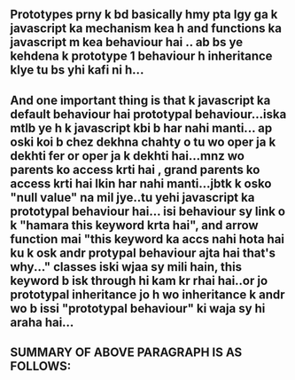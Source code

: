 ## Prototypes prny k bd basically hmy pta lgy ga k javascript ka mechanism kea h and functions ka javascript m kea behaviour hai .. ab bs ye kehdena k prototype 1 behaviour h inheritance klye tu bs yhi kafi ni h...

## And one important thing is that k javascript ka default behaviour hai prototypal behaviour...iska mtlb ye h k javascript kbi b har nahi manti... ap oski koi b chez dekhna chahty o tu wo oper ja k dekhti fer or oper ja k dekhti hai...mnz wo parents ko access krti hai , grand parents ko access krti hai lkin har nahi manti...jbtk k osko "null value" na mil jye..tu yehi javascript ka prototypal behaviour hai... isi behaviour sy link o k "hamara this keyword krta hai", and arrow function mai "this keyword ka accs nahi hota hai ku k osk andr protypal behaviour ajta hai that's why..." classes iski wjaa sy mili hain, this keyword b isk through hi kam kr rhai hai..or jo prototypal inheritance jo h wo inheritance k andr wo b issi "prototypal behaviour" ki waja sy hi araha hai...

<!-- Javascript kabi b har nahi manti... iski ko e hum inheritance b bolty hain mnz prototypal inheritance... -->

<!-- Javascript k andr hr chez hi apny apmai 1 object hai...

Example k mery ps 1 "Array" hai and array k andr mery ps object h javascript m tu "object" k andr kea hoga?? tu iska
answer ye k object k andr kuch b ni hoga....mtlb isk andr protype ka reference ata hai jo k "null" hota hai...
essy hi smjo "String" hai and string k andr b "object" hi hai..and same "object" k andr h prototype ka reference o ga jo k "null" hai...-->

## SUMMARY OF ABOVE PARAGRAPH IS AS FOLLOWS:

<!-- "Array" k andr =====> "Object" hai ===> and object k andr h "null" -->
<!-- "String" k andr =====> "Object" hai ===> and object k andr h "null "-->
<!-- "Function" k andr ====>??? -->